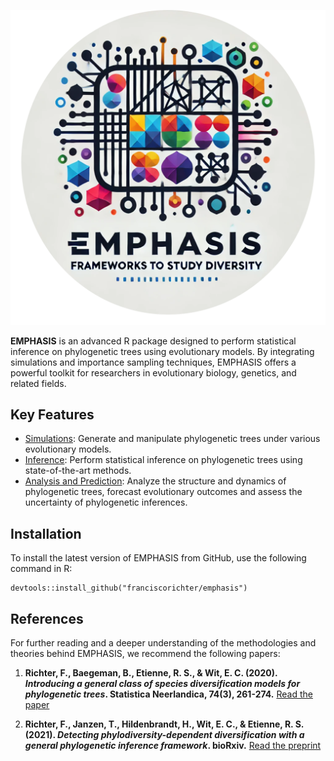 
![Emphasis Logo](./emphasis_logo_circ.png)

**EMPHASIS** is an advanced R package designed to perform statistical inference on phylogenetic trees using evolutionary models. By integrating simulations and importance sampling techniques, EMPHASIS offers a powerful toolkit for researchers in evolutionary biology, genetics, and related fields.

## Key Features


- [Simulations](https://franciscorichter.github.io/emphasis/Simulation.html): Generate and manipulate phylogenetic trees under various evolutionary models.
- [Inference](case-studies.md): Perform statistical inference on phylogenetic trees using state-of-the-art methods.
- [Analysis and Prediction](api-documentation.md): Analyze the structure and dynamics of phylogenetic trees, forecast evolutionary outcomes and assess the uncertainty of phylogenetic inferences.

## Installation

To install the latest version of EMPHASIS from GitHub, use the following command in R:


```
devtools::install_github("franciscorichter/emphasis")
```


## References

For further reading and a deeper understanding of the methodologies and theories behind EMPHASIS, we recommend the following papers:

1. **Richter, F., Baegeman, B., Etienne, R. S., & Wit, E. C. (2020). *Introducing a general class of species diversification models for phylogenetic trees*. Statistica Neerlandica, 74(3), 261-274.** [Read the paper](https://onlinelibrary.wiley.com/doi/pdf/10.1111/stan.12205)

2. **Richter, F., Janzen, T., Hildenbrandt, H., Wit, E. C., & Etienne, R. S. (2021). *Detecting phylodiversity-dependent diversification with a general phylogenetic inference framework*. bioRxiv.** [Read the preprint](https://www.biorxiv.org/content/biorxiv/early/2021/07/04/2021.07.01.450729.full.pdf)
